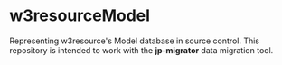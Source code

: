 # w3resourceModel
Representing w3resource's Model database in source control. This repository is intended to work with the **jp-migrator** data migration tool.
